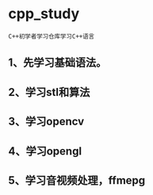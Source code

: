 # cpp_study 
    C++初学者学习仓库学习C++语言
## 1、先学习基础语法。
## 2、学习stl和算法
## 3、学习opencv
## 4、学习opengl
## 5、学习音视频处理，ffmepg

